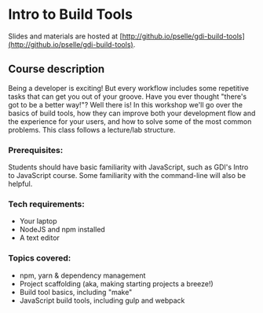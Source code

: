 # Intro to Build Tools

Slides and materials are hosted at [http://github.io/pselle/gdi-build-tools](http://github.io/pselle/gdi-build-tools).

## Course description

Being a developer is exciting! But every workflow includes some repetitive tasks that can get you out of your groove. Have you ever thought "there's got to be a better way!"? Well there is! In this workshop we'll go over the basics of build tools, how they can improve both your development flow and the experience for your users, and how to solve some of the most common problems. This class follows a lecture/lab structure.  

### Prerequisites:

Students should have basic familiarity with JavaScript, such as GDI's Intro to JavaScript course. Some familiarity with the command-line will also be helpful.

### Tech requirements:

 - Your laptop
 - NodeJS and npm installed
 - A text editor

### Topics covered:

- npm, yarn & dependency management
- Project scaffolding (aka, making starting projects a breeze!)
- Build tool basics, including "make"
- JavaScript build tools, including gulp and webpack
